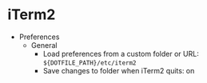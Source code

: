 # iTerm2

- Preferences
	- General
		- Load preferences from a custom folder or URL: `${DOTFILE_PATH}/etc/iterm2`
		- Save changes to folder when iTerm2 quits: on
